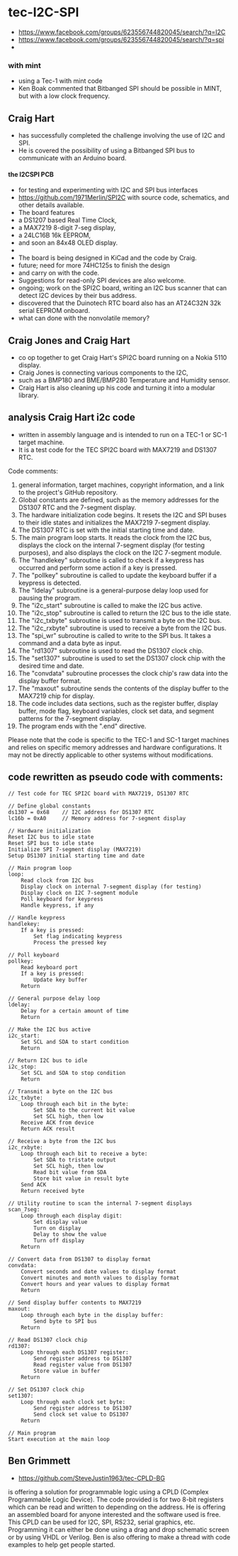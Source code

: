 # tec-I2C-SPI
- https://www.facebook.com/groups/623556744820045/search/?q=I2C
- https://www.facebook.com/groups/623556744820045/search/?q=spi
- 


### with mint
- using a Tec-1 with mint code 
- Ken Boak commented that Bitbanged SPI should be possible in MINT, but with a low clock frequency. 


## Craig Hart 
- has successfully completed the challenge involving the use of I2C and SPI. 
- He is covered the possibility of using a Bitbanged SPI bus to communicate with an Arduino board. 

#### the I2CSPI PCB
- for testing and experimenting with I2C and SPI bus interfaces
- https://github.com/1971Merlin/SPI2C  with source code, schematics, and other details available.
- The board features
- a DS1207 based Real Time Clock,
- a MAX7219 8-digit 7-seg display,
- a 24LC16B 16k EEPROM,
- and soon an 84x48 OLED display.
-
- The board is being designed in KiCad and the code by Craig.
- future; need for more 74HC125s to finish the design
- and carry on with the code.
- Suggestions for read-only SPI devices are also welcome.
- ongoing;  work on the SPI2C board, writing an I2C bus scanner that can detect I2C devices by their bus address.
- discovered that the Duinotech RTC board also has an AT24C32N 32k serial EEPROM onboard.
- what can done with the nonvolatile memory?


## Craig Jones and Craig Hart 
- co op together to get Craig Hart's SPI2C board running on a Nokia 5110 display.
- Craig Jones is connecting various components to the I2C,
- such as a BMP180 and BME/BMP280 Temperature and Humidity sensor.
- Craig Hart is also cleaning up his code and turning it into a modular library.

##  analysis Craig Hart i2c code 
- written in assembly language and is intended to run on a TEC-1 or SC-1 target machine.
- It is a test code for the TEC SPI2C board with MAX7219 and DS1307 RTC.

Code comments:
1. general information, target machines, copyright information, and a link to the project's GitHub repository.
2. Global constants are defined, such as the memory addresses for the DS1307 RTC and the 7-segment display.
3. The hardware initialization code begins. It resets the I2C and SPI buses to their idle states and initializes the MAX7219 7-segment display.
4. The DS1307 RTC is set with the initial starting time and date.
5. The main program loop starts. It reads the clock from the I2C bus, displays the clock on the internal 7-segment display (for testing purposes), and also displays the clock on the I2C 7-segment module.
6. The "handlekey" subroutine is called to check if a keypress has occurred and perform some action if a key is pressed.
7. The "pollkey" subroutine is called to update the keyboard buffer if a keypress is detected.
8. The "ldelay" subroutine is a general-purpose delay loop used for pausing the program.
9. The "i2c_start" subroutine is called to make the I2C bus active.
10. The "i2c_stop" subroutine is called to return the I2C bus to the idle state.
11. The "i2c_txbyte" subroutine is used to transmit a byte on the I2C bus.
12. The "i2c_rxbyte" subroutine is used to receive a byte from the I2C bus.
13. The "spi_wr" subroutine is called to write to the SPI bus. It takes a command and a data byte as input.
14. The "rd1307" subroutine is used to read the DS1307 clock chip.
15. The "set1307" subroutine is used to set the DS1307 clock chip with the desired time and date.
16. The "convdata" subroutine processes the clock chip's raw data into the display buffer format.
17. The "maxout" subroutine sends the contents of the display buffer to the MAX7219 chip for display.
18. The code includes data sections, such as the register buffer, display buffer, mode flag, keyboard variables, clock set data, and segment patterns for the 7-segment display.
19. The program ends with the ".end" directive.

Please note that the code is specific to the TEC-1 and SC-1 target machines and relies on specific memory addresses and hardware configurations. It may not be directly applicable to other systems without modifications.

## code rewritten as pseudo code with comments:

```
// Test code for TEC SPI2C board with MAX7219, DS1307 RTC

// Define global constants
ds1307 = 0x68    // I2C address for DS1307 RTC
lc16b = 0xA0     // Memory address for 7-segment display

// Hardware initialization
Reset I2C bus to idle state
Reset SPI bus to idle state
Initialize SPI 7-segment display (MAX7219)
Setup DS1307 initial starting time and date

// Main program loop
loop:
    Read clock from I2C bus
    Display clock on internal 7-segment display (for testing)
    Display clock on I2C 7-segment module
    Poll keyboard for keypress
    Handle keypress, if any

// Handle keypress
handlekey:
    If a key is pressed:
        Set flag indicating keypress
        Process the pressed key

// Poll keyboard
pollkey:
    Read keyboard port
    If a key is pressed:
        Update key buffer
    Return

// General purpose delay loop
ldelay:
    Delay for a certain amount of time
    Return

// Make the I2C bus active
i2c_start:
    Set SCL and SDA to start condition
    Return

// Return I2C bus to idle
i2c_stop:
    Set SCL and SDA to stop condition
    Return

// Transmit a byte on the I2C bus
i2c_txbyte:
    Loop through each bit in the byte:
        Set SDA to the current bit value
        Set SCL high, then low
    Receive ACK from device
    Return ACK result

// Receive a byte from the I2C bus
i2c_rxbyte:
    Loop through each bit to receive a byte:
        Set SDA to tristate output
        Set SCL high, then low
        Read bit value from SDA
        Store bit value in result byte
    Send ACK
    Return received byte

// Utility routine to scan the internal 7-segment displays
scan_7seg:
    Loop through each display digit:
        Set display value
        Turn on display
        Delay to show the value
        Turn off display
    Return

// Convert data from DS1307 to display format
convdata:
    Convert seconds and date values to display format
    Convert minutes and month values to display format
    Convert hours and year values to display format
    Return

// Send display buffer contents to MAX7219
maxout:
    Loop through each byte in the display buffer:
        Send byte to SPI bus
    Return

// Read DS1307 clock chip
rd1307:
    Loop through each DS1307 register:
        Send register address to DS1307
        Read register value from DS1307
        Store value in buffer
    Return

// Set DS1307 clock chip
set1307:
    Loop through each clock set byte:
        Send register address to DS1307
        Send clock set value to DS1307
    Return

// Main program
Start execution at the main loop
```

## Ben Grimmett 

- https://github.com/SteveJustin1963/tec-CPLD-BG

is offering a solution for programmable logic using a CPLD (Complex Programmable Logic Device). The code provided is for two 8-bit registers which can be read and written to depending on the address. He is offering an assembled board for anyone interested and the software used is free. This CPLD can be used for I2C, SPI, RS232, serial graphics, etc. Programming it can either be done using a drag and drop schematic screen or by using VHDL or Verilog. Ben is also offering to make a thread with code examples to help get people started.
